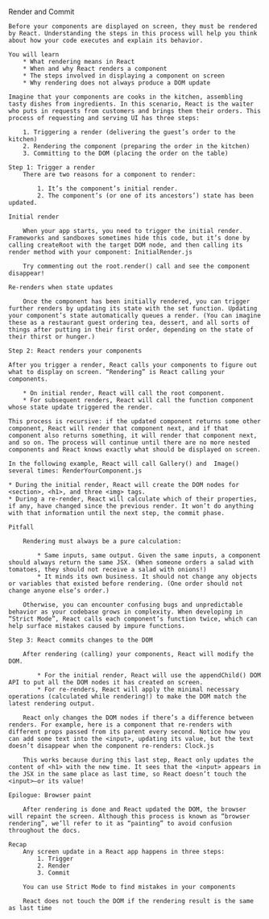 Render and Commit

    Before your components are displayed on screen, they must be rendered by React. Understanding the steps in this process will help you think about how your code executes and explain its behavior.

    You will learn
        * What rendering means in React
        * When and why React renders a component
        * The steps involved in displaying a component on screen
        * Why rendering does not always produce a DOM update

    Imagine that your components are cooks in the kitchen, assembling tasty dishes from ingredients. In this scenario, React is the waiter who puts in requests from customers and brings them their orders. This process of requesting and serving UI has three steps:

        1. Triggering a render (delivering the guest’s order to the kitchen)
        2. Rendering the component (preparing the order in the kitchen)
        3. Committing to the DOM (placing the order on the table)

    Step 1: Trigger a render
        There are two reasons for a component to render:

            1. It’s the component’s initial render.
            2. The component’s (or one of its ancestors’) state has been updated.

    Initial render

        When your app starts, you need to trigger the initial render. Frameworks and sandboxes sometimes hide this code, but it’s done by calling createRoot with the target DOM node, and then calling its render method with your component: InitialRender.js

        Try commenting out the root.render() call and see the component disappear!

    Re-renders when state updates

        Once the component has been initially rendered, you can trigger further renders by updating its state with the set function. Updating your component’s state automatically queues a render. (You can imagine these as a restaurant guest ordering tea, dessert, and all sorts of things after putting in their first order, depending on the state of their thirst or hunger.)

    Step 2: React renders your components

    After you trigger a render, React calls your components to figure out what to display on screen. “Rendering” is React calling your components.

        * On initial render, React will call the root component.
        * For subsequent renders, React will call the function component whose state update triggered the render.

    This process is recursive: if the updated component returns some other component, React will render that component next, and if that component also returns something, it will render that component next, and so on. The process will continue until there are no more nested components and React knows exactly what should be displayed on screen.

    In the following example, React will call Gallery() and  Image() several times: RenderYourComponent.js

    * During the initial render, React will create the DOM nodes for <section>, <h1>, and three <img> tags.
    * During a re-render, React will calculate which of their properties, if any, have changed since the previous render. It won’t do anything with that information until the next step, the commit phase.

    Pitfall

        Rendering must always be a pure calculation:

            * Same inputs, same output. Given the same inputs, a component should always return the same JSX. (When someone orders a salad with tomatoes, they should not receive a salad with onions!)
            * It minds its own business. It should not change any objects or variables that existed before rendering. (One order should not change anyone else’s order.)

        Otherwise, you can encounter confusing bugs and unpredictable behavior as your codebase grows in complexity. When developing in “Strict Mode”, React calls each component’s function twice, which can help surface mistakes caused by impure functions.

    Step 3: React commits changes to the DOM

        After rendering (calling) your components, React will modify the DOM.

            * For the initial render, React will use the appendChild() DOM API to put all the DOM nodes it has created on screen.
            * For re-renders, React will apply the minimal necessary operations (calculated while rendering!) to make the DOM match the latest rendering output.

        React only changes the DOM nodes if there’s a difference between renders. For example, here is a component that re-renders with different props passed from its parent every second. Notice how you can add some text into the <input>, updating its value, but the text doesn’t disappear when the component re-renders: Clock.js

        This works because during this last step, React only updates the content of <h1> with the new time. It sees that the <input> appears in the JSX in the same place as last time, so React doesn’t touch the <input>—or its value!

    Epilogue: Browser paint

        After rendering is done and React updated the DOM, the browser will repaint the screen. Although this process is known as “browser rendering”, we’ll refer to it as “painting” to avoid confusion throughout the docs.

    Recap
        Any screen update in a React app happens in three steps:
            1. Trigger
            2. Render
            3. Commit

        You can use Strict Mode to find mistakes in your components

        React does not touch the DOM if the rendering result is the same as last time
